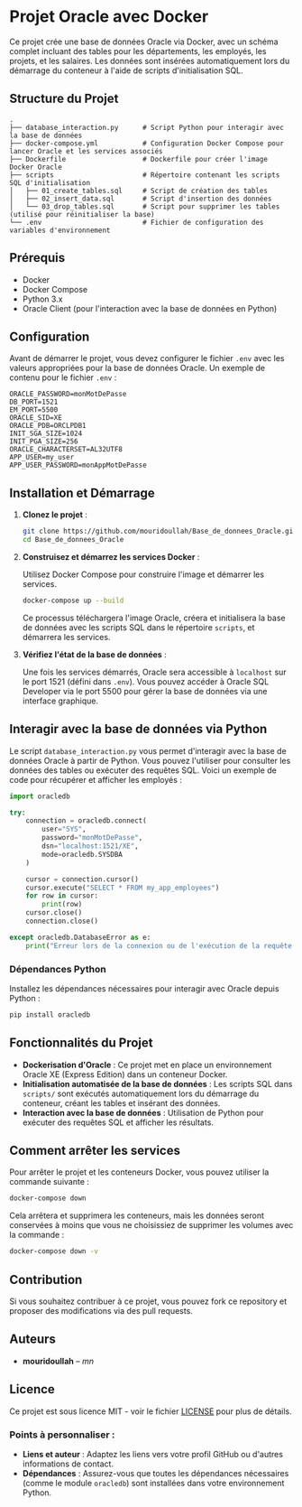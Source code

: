 # Projet Oracle avec Docker

Ce projet crée une base de données Oracle via Docker, avec un schéma complet incluant des tables pour les départements, les employés, les projets, et les salaires. Les données sont insérées automatiquement lors du démarrage du conteneur à l'aide de scripts d'initialisation SQL.

## Structure du Projet

```
.
├── database_interaction.py      # Script Python pour interagir avec la base de données
├── docker-compose.yml           # Configuration Docker Compose pour lancer Oracle et les services associés
├── Dockerfile                   # Dockerfile pour créer l'image Docker Oracle
├── scripts                      # Répertoire contenant les scripts SQL d'initialisation
│   ├── 01_create_tables.sql     # Script de création des tables
│   ├── 02_insert_data.sql       # Script d'insertion des données
│   └── 03_drop_tables.sql       # Script pour supprimer les tables (utilisé pour réinitialiser la base)
└── .env                         # Fichier de configuration des variables d'environnement
```

## Prérequis

- Docker
- Docker Compose
- Python 3.x
- Oracle Client (pour l'interaction avec la base de données en Python)

## Configuration

Avant de démarrer le projet, vous devez configurer le fichier `.env` avec les valeurs appropriées pour la base de données Oracle. Un exemple de contenu pour le fichier `.env` :

```env
ORACLE_PASSWORD=monMotDePasse
DB_PORT=1521
EM_PORT=5500
ORACLE_SID=XE
ORACLE_PDB=ORCLPDB1
INIT_SGA_SIZE=1024
INIT_PGA_SIZE=256
ORACLE_CHARACTERSET=AL32UTF8
APP_USER=my_user
APP_USER_PASSWORD=monAppMotDePasse
```

## Installation et Démarrage

1. **Clonez le projet** :

   ```bash
   git clone https://github.com/mouridoullah/Base_de_donnees_Oracle.git
   cd Base_de_donnees_Oracle
   ```

2. **Construisez et démarrez les services Docker** :

   Utilisez Docker Compose pour construire l'image et démarrer les services.

   ```bash
   docker-compose up --build
   ```

   Ce processus téléchargera l'image Oracle, créera et initialisera la base de données avec les scripts SQL dans le répertoire `scripts`, et démarrera les services.

3. **Vérifiez l'état de la base de données** :

   Une fois les services démarrés, Oracle sera accessible à `localhost` sur le port 1521 (défini dans `.env`). Vous pouvez accéder à Oracle SQL Developer via le port 5500 pour gérer la base de données via une interface graphique.

## Interagir avec la base de données via Python

Le script `database_interaction.py` vous permet d'interagir avec la base de données Oracle à partir de Python. Vous pouvez l'utiliser pour consulter les données des tables ou exécuter des requêtes SQL. Voici un exemple de code pour récupérer et afficher les employés :

```python
import oracledb

try:
    connection = oracledb.connect(
        user="SYS",
        password="monMotDePasse",
        dsn="localhost:1521/XE",  
        mode=oracledb.SYSDBA
    )

    cursor = connection.cursor()
    cursor.execute("SELECT * FROM my_app_employees")
    for row in cursor:
        print(row)
    cursor.close()
    connection.close()

except oracledb.DatabaseError as e:
    print("Erreur lors de la connexion ou de l'exécution de la requête :", e)
```

### Dépendances Python

Installez les dépendances nécessaires pour interagir avec Oracle depuis Python :

```bash
pip install oracledb
```

## Fonctionnalités du Projet

- **Dockerisation d'Oracle** : Ce projet met en place un environnement Oracle XE (Express Edition) dans un conteneur Docker.
- **Initialisation automatisée de la base de données** : Les scripts SQL dans `scripts/` sont exécutés automatiquement lors du démarrage du conteneur, créant les tables et insérant des données.
- **Interaction avec la base de données** : Utilisation de Python pour exécuter des requêtes SQL et afficher les résultats.

## Comment arrêter les services

Pour arrêter le projet et les conteneurs Docker, vous pouvez utiliser la commande suivante :

```bash
docker-compose down
```

Cela arrêtera et supprimera les conteneurs, mais les données seront conservées à moins que vous ne choisissiez de supprimer les volumes avec la commande :

```bash
docker-compose down -v
```

## Contribution

Si vous souhaitez contribuer à ce projet, vous pouvez fork ce repository et proposer des modifications via des pull requests.

## Auteurs

- **mouridoullah** – *mn*

## Licence

Ce projet est sous licence MIT - voir le fichier [LICENSE](LICENSE) pour plus de détails.


### Points à personnaliser :
- **Liens et auteur** : Adaptez les liens vers votre profil GitHub ou d'autres informations de contact.
- **Dépendances** : Assurez-vous que toutes les dépendances nécessaires (comme le module `oracledb`) sont installées dans votre environnement Python.